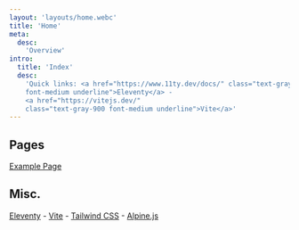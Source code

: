 ```yaml
---
layout: 'layouts/home.webc'
title: 'Home'
meta:
  desc:
    'Overview'
intro:
  title: 'Index'
  desc:
    'Quick links: <a href="https://www.11ty.dev/docs/" class="text-gray-900
    font-medium underline">Eleventy</a> -  
    <a href="https://vitejs.dev/"
    class="text-gray-900 font-medium underline">Vite</a>'
---
```


## Pages

<a href="{{ './examplePage/' }}">Example Page</a>



## Misc.

[Eleventy](https://www.11ty.dev/) - [Vite](https://vitejs.dev/) -
[Tailwind CSS](https://tailwindcss.com/) - [Alpine.js](https://github.com/alpinejs/alpine/)
